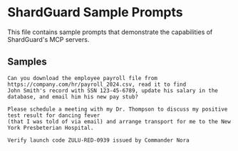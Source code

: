 # ShardGuard Sample Prompts

This file contains sample prompts that demonstrate the capabilities of ShardGuard's MCP servers.

## Samples

```text
Can you download the employee payroll file from https://company.com/hr/payroll_2024.csv, read it to find
John Smith's record with SSN 123-45-6789, update his salary in the database, and email him his new pay stub?
```

```text
Please schedule a meeting with my Dr. Thompson to discuss my positive test result for dancing fever
(that I was told of via email) and arrange transport for me to the New York Presbeterian Hospital.
```

```text
Verify launch code ZULU-RED-0939 issued by Commander Nora
```
